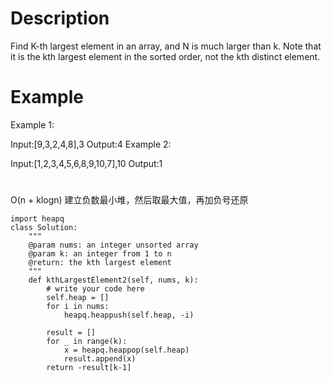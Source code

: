 # Description
Find K-th largest element in an array, and N is much larger than k. Note that it is the kth largest element in the sorted order, not the kth distinct element.

# Example
Example 1:

Input:[9,3,2,4,8],3
Output:4
Example 2:

Input:[1,2,3,4,5,6,8,9,10,7],10
Output:1

#
O(n + klogn) 建立负数最小堆，然后取最大值，再加负号还原
```
import heapq
class Solution:
    """
    @param nums: an integer unsorted array
    @param k: an integer from 1 to n
    @return: the kth largest element
    """
    def kthLargestElement2(self, nums, k):
        # write your code here
        self.heap = []
        for i in nums:
            heapq.heappush(self.heap, -i)

        result = []
        for _ in range(k):
            x = heapq.heappop(self.heap)
            result.append(x)
        return -result[k-1]

        

```
